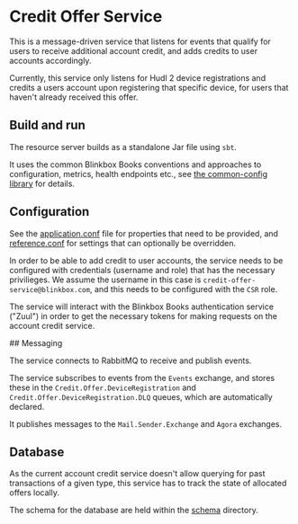 Credit Offer Service
====================

This is a message-driven service that listens for events that qualify for users to receive additional account credit, and adds credits to user accounts accordingly.

Currently, this service only listens for Hudl 2 device registrations and credits a users account upon registering that specific device, for users that haven't already received this offer.

## Build and run

The resource server builds as a standalone Jar file using `sbt`.

It uses the common Blinkbox Books conventions and approaches to configuration, metrics, health endpoints etc., see [the common-config library](/blinkboxbooks/common-config.scala) for details.


## Configuration

See the [application.conf](/src/main/resources/application.conf) file for properties that need to be provided, and [reference.conf](/src/main/resources/reference.conf) for settings that can optionally be overridden.

In order to be able to add credit to user accounts, the service needs to be configured with credentials (username and role) that has the necessary privilieges. We assume the username in this case is `credit-offer-service@blinkbox.com`, and this needs to be configured with the `CSR` role.

The service will interact with the Blinkbox Books authentication service ("Zuul") in order to get the necessary tokens for making requests on the account credit service.

## Messaging

The service connects to RabbitMQ to receive and publish events.

The service subscribes to events from the `Events` exchange, and stores these in the `Credit.Offer.DeviceRegistration` and `Credit.Offer.DeviceRegistration.DLQ` queues, which are automatically declared.

It publishes messages to the `Mail.Sender.Exchange` and `Agora` exchanges.

## Database

As the current account credit service doesn't allow querying for past transactions of a given type, this service has to track the state of allocated offers locally.

The schema for the database are held within the [schema](/schema) directory.
